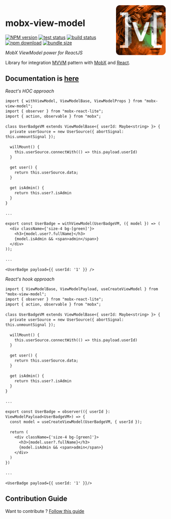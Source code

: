<img src="assets/logo.png" align="right" width="156" alt="logo" />

# mobx-view-model  

[![NPM version][npm-image]][npm-url] [![test status][github-test-actions-image]][github-actions-url] [![build status][github-build-actions-image]][github-actions-url] [![npm download][download-image]][download-url] [![bundle size][bundlephobia-image]][bundlephobia-url]


[npm-image]: http://img.shields.io/npm/v/mobx-view-model.svg
[npm-url]: http://npmjs.org/package/mobx-view-model
[github-test-actions-image]: https://github.com/js2me/mobx-view-model/workflows/Test/badge.svg
[github-build-actions-image]: https://github.com/js2me/mobx-view-model/workflows/Build/badge.svg
[github-actions-url]: https://github.com/js2me/mobx-view-model/actions
[download-image]: https://img.shields.io/npm/dm/mobx-view-model.svg
[download-url]: https://npmjs.org/package/mobx-view-model
[bundlephobia-url]: https://bundlephobia.com/result?p=mobx-view-model
[bundlephobia-image]: https://badgen.net/bundlephobia/minzip/mobx-view-model


_MobX ViewModel power for ReactJS_   

Library for integration [MVVM](https://en.wikipedia.org/wiki/Model%E2%80%93view%E2%80%93viewmodel) pattern with [MobX](https://mobx.js.org/README.html) and [React](https://react.dev/).  

## Documentation is [here](https://js2me.github.io/mobx-view-model/)  


_React's HOC approach_   
```tsx
import { withViewModel, ViewModelBase, ViewModelProps } from "mobx-view-model";
import { observer } from "mobx-react-lite";
import { action, observable } from "mobx";

class UserBadgeVM extends ViewModelBase<{ userId: Maybe<string> }> {
  private userSource = new UserSource({ abortSignal: this.unmountSignal });

  willMount() {
    this.userSource.connectWith(() => this.payload.userId)
  }

  get user() {
    return this.userSource.data;
  }

  get isAdmin() {
    return this.user?.isAdmin
  }
}

...

export const UserBadge = withViewModel(UserBadgeVM, ({ model }) => (
  <div className={'size-4 bg-[green]'}>
    <h3>{model.user?.fullName}</h3>
    {model.isAdmin && <span>admin</span>}
  </div>
));

...

<UserBadge payload={{ userId: '1' }} />
```

_React's hook approach_  
```tsx
import { ViewModelBase, ViewModelPayload, useCreateViewModel } from "mobx-view-model";
import { observer } from "mobx-react-lite";
import { action, observable } from "mobx";

class UserBadgeVM extends ViewModelBase<{ userId: Maybe<string> }> {
  private userSource = new UserSource({ abortSignal: this.unmountSignal });

  willMount() {
    this.userSource.connectWith(() => this.payload.userId)
  }

  get user() {
    return this.userSource.data;
  }

  get isAdmin() {
    return this.user?.isAdmin
  }
}

...

export const UserBadge = observer(({ userId }: ViewModelPayload<UserBadgeVM>) => {
  const model = useCreateViewModel(UserBadgeVM, { userId });

  return (
    <div className={'size-4 bg-[green]'}>
      <h3>{model.user?.fullName}</h3>
      {model.isAdmin && <span>admin</span>}
    </div>
  )
})

...

<UserBadge payload={{ userId: '1' }}/>
```

## Contribution Guide    

Want to contribute ? [Follow this guide](https://github.com/js2me/mobx-view-model/blob/master/CONTRIBUTING.md)  